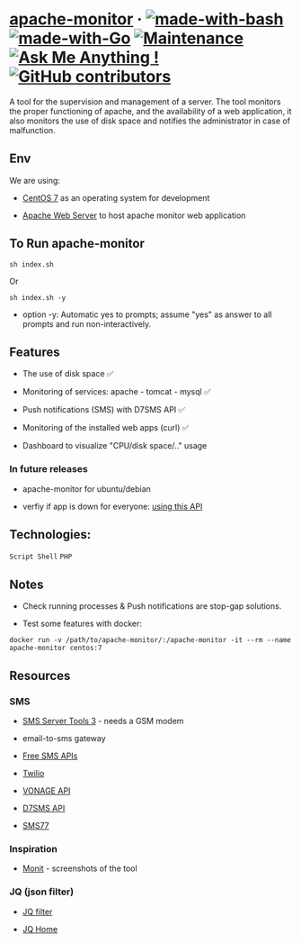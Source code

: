 # [apache-monitor](https://github.com/ilkou/apache-monitor) &middot; [![made-with-bash](https://img.shields.io/badge/Made%20with-Bash-1f425f.svg)](https://www.gnu.org/software/bash/) [![made-with-Go](https://img.shields.io/badge/Made%20with-Go-1f425f.svg)](http://golang.org) [![Maintenance](https://img.shields.io/badge/Maintained%3F-no-red.svg)](https://bitbucket.org/lbesson/ansi-colors) [![Ask Me Anything !](https://img.shields.io/badge/Ask%20me-anything-1abc9c.svg)](https://ilkou.github.io) [![GitHub contributors](https://img.shields.io/github/contributors/Naereen/StrapDown.js.svg)](https://github.com/ilkou/apache-monitor/graphs/contributors)


A tool for the supervision and management of a server. The tool monitors the proper functioning of apache, and the availability of a web application, it also monitors the use of disk space and notifies the administrator in case of malfunction.

## Env

We are using:

* [CentOS 7](https://pixelabs.fr/machine-virtuelle-centos-7-virtualbox/) as an operating system for development

* [Apache Web Server](https://www.digitalocean.com/community/tutorials/how-to-install-the-apache-web-server-on-centos-7) to host apache monitor web application

## To Run apache-monitor

`
sh index.sh
`

Or

`
sh index.sh -y
`

* option -y: Automatic yes to prompts; assume "yes" as answer to all prompts and run non-interactively.



## Features

* The use of disk space ✅

* Monitoring of services: apache - tomcat - mysql ✅

* Push notifications (SMS) with D7SMS API ✅

* Monitoring of the installed web apps (curl) ✅

* Dashboard to visualize "CPU/disk space/.." usage

### In future releases

* apache-monitor for ubuntu/debian

* verfiy if app is down for everyone: [using this API](https://downforeveryoneorjustme.com)

## Technologies:

`Script Shell` `PHP`

## Notes

* Check running processes & Push notifications are stop-gap solutions.

* Test some features with docker:

`
docker run -v /path/to/apache-monitor/:/apache-monitor -it --rm --name apache-monitor centos:7
`

## Resources

### SMS

* [SMS Server Tools 3](http://smstools3.kekekasvi.com/) - needs a GSM modem

* email-to-sms gateway

* [Free SMS APIs](https://rapidapi.com/collection/free-sms-apis)

* [Twilio](https://www.twilio.com/sms)

* [VONAGE API](https://dashboard.nexmo.com/getting-started/sms)

* [D7SMS API](https://dashboard.d7networks.com/)

* [SMS77](https://app.sms77.io/)

### Inspiration

* [Monit](https://mmonit.com/monit/#screenshots) - screenshots of the tool

### JQ (json filter)

* [JQ filter](https://jqplay.org/)

* [JQ Home](https://stedolan.github.io/jq/)

